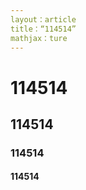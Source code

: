 ```yaml
---
layout：article
title：“114514”
mathjax：ture
---
```


# 114514

## 114514

### 114514

#### 114514

#### 

